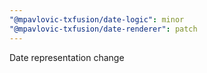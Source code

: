```yaml
---
"@mpavlovic-txfusion/date-logic": minor
"@mpavlovic-txfusion/date-renderer": patch
---
```


Date representation change
